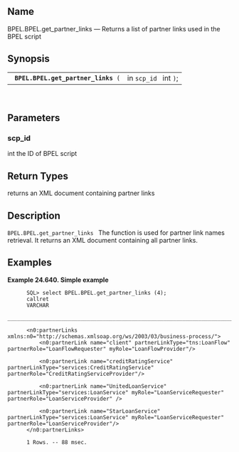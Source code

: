 <div id="fn_bpel_get_partner_links" class="refentry">

<div class="titlepage">

</div>

<div class="refnamediv">

## Name

BPEL.BPEL.get_partner_links — Returns a list of partner links used in
the BPEL script

</div>

<div class="refsynopsisdiv">

## Synopsis

<div id="fsyn_get_partner_links_01" class="funcsynopsis">

|                                          |                       |
|------------------------------------------|-----------------------|
| ` `**`BPEL.BPEL.get_partner_links`**` (` | in `scp_id ` int `)`; |

<div class="funcprototype-spacer">

 

</div>

</div>

</div>

<div id="params_get_partner_links_01" class="refsect1">

## Parameters

<div id="id129947" class="refsect2">

### scp_id

<span class="type">int </span> the ID of BPEL script

</div>

</div>

<div id="ret_get_partner_links_01" class="refsect1">

## Return Types

returns an XML document containing partner links

</div>

<div id="desc_get_partner_links_01" class="refsect1">

## Description

`BPEL.BPEL.get_partner_links ` The function is used for partner link
names retrieval. It returns an XML document containing all partner
links.

</div>

<div id="examples_get_partner_links_01" class="refsect1">

## Examples

<div id="ex_get_partner_links_01" class="example">

**Example 24.640. Simple example**

<div class="example-contents">

``` screen
      SQL> select BPEL.BPEL.get_partner_links (4);
      callret
      VARCHAR
      _______________________________________________________________________________

      <n0:partnerLinks xmlns:n0="http://schemas.xmlsoap.org/ws/2003/03/business-process/">
          <n0:partnerLink name="client" partnerLinkType="tns:LoanFlow" partnerRole="LoanFlowRequester" myRole="LoanFlowProvider"/>

          <n0:partnerLink name="creditRatingService" partnerLinkType="services:CreditRatingService" partnerRole="CreditRatingServiceProvider"/>

          <n0:partnerLink name="UnitedLoanService" partnerLinkType="services:LoanService" myRole="LoanServiceRequester" partnerRole="LoanServiceProvider" />

          <n0:partnerLink name="StarLoanService" partnerLinkType="services:LoanService" myRole="LoanServiceRequester" partnerRole="LoanServiceProvider"/>
      </n0:partnerLinks>

      1 Rows. -- 88 msec.

      
```

</div>

</div>

  

</div>

</div>
